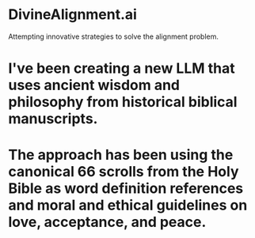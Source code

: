 # DivineAlignment.ai
Attempting innovative strategies to solve the alignment problem.
# I've been creating a new LLM that uses ancient wisdom and philosophy from historical biblical manuscripts.
# The approach has been using the canonical 66 scrolls from the Holy Bible as word definition references and moral and ethical guidelines on love, acceptance, and peace.
